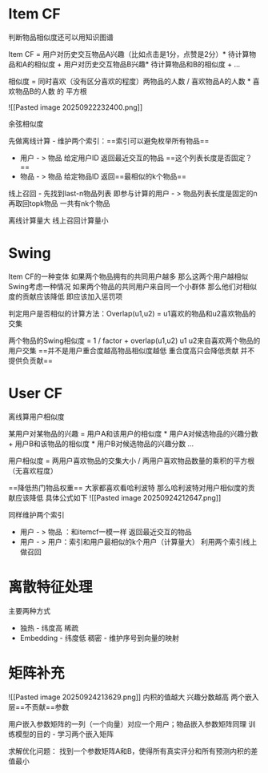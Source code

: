 # Item CF

判断物品相似度还可以用知识图谱

Item CF = 用户对历史交互物品A兴趣（比如点击是1分，点赞是2分）* 待计算物品和A的相似度 + 用户对历史交互物品B兴趣* 待计算物品和B的相似度 + ...

相似度 = 同时喜欢（没有区分喜欢的程度）两物品的人数 / 喜欢物品A的人数 * 喜欢物品B的人数 的 平方根

![[Pasted image 20250922232400.png]]

余弦相似度

先做离线计算 - 维护两个索引：==索引可以避免枚举所有物品==
+ 用户 - > 物品 给定用户ID 返回最近交互的物品 ==这个列表长度是否固定？==
+ 物品 - > 物品 给定物品ID 返回==最相似的k个物品==

线上召回 - 先找到last-n物品列表 即参与计算的用户 - > 物品列表长度是固定的n
再取回topk物品 一共有nk个物品

离线计算量大 线上召回计算量小

# Swing

Item CF的一种变体 如果两个物品拥有的共同用户越多 那么这两个用户越相似 Swing考虑一种情况 如果两个物品的共同用户来自同一个小群体 那么他们对相似度的贡献应该降低 即应该加入惩罚项

判定用户是否相似的计算方法：Overlap(u1,u2) = u1喜欢的物品和u2喜欢物品的交集

两个物品的Swing相似度 = 1 / factor + overlap(u1,u2) u1 u2来自喜欢两个物品的用户交集 
==并不是用户重合度越高物品相似度越低 重合度高只会降低贡献 并不提供负贡献==

# User CF 

离线算用户相似度

某用户对某物品的兴趣 = 用户A和该用户的相似度 * 用户A对候选物品的兴趣分数 + 用户B和该物品的相似度 * 用户B对候选物品的兴趣分数 ... 

用户相似度 = 两用户喜欢物品的交集大小 / 两用户喜欢物品数量的乘积的平方根 （无喜欢程度）

==降低热门物品权重== 大家都喜欢看哈利波特 那么哈利波特对用户相似度的贡献应该降低
具体公式如下
![[Pasted image 20250924212647.png]]

同样维护两个索引
+ 用户 - > 物品 ：和itemcf一模一样 返回最近交互的物品
+ 用户 - > 用户：索引和用户最相似的k个用户（计算量大）
利用两个索引线上做召回

# 离散特征处理

主要两种方式
+ 独热 - 纬度高 稀疏
+ Embedding - 纬度低 稠密 - 维护序号到向量的映射

# 矩阵补充
![[Pasted image 20250924213629.png]]
内积的值越大 兴趣分数越高
两个嵌入层==不贡献==参数

用户嵌入参数矩阵的一列（一个向量）对应一个用户；物品嵌入参数矩阵同理
训练模型的目的 - 学习两个嵌入矩阵

求解优化问题： 找到一个参数矩阵A和B，使得所有真实评分和所有预测内积的差值最小